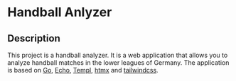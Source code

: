 # Handball Anlyzer

## Description

This project is a handball analyzer. It is a web application that allows you to analyze handball matches in the lower leagues of Germany. The application is based on [Go](https://go.dev/), [Echo](https://echo.labstack.com/), [Templ](https://github.com/a-h/templ), [htmx](https://htmx.org/) and [tailwindcss](https://tailwindcss.com/).
